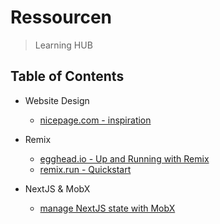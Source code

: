 # **Ressourcen**
> Learning HUB

## Table of Contents
- Website Design
  - [nicepage.com - inspiration](https://nicepage.com/de/website-design)

- Remix
  - [egghead.io - Up and Running with Remix](https://egghead.io/courses/up-and-running-with-remix-b82b6bb6)
  - [remix.run - Quickstart](https://remix.run/docs/en/v1/tutorials/blog#quickstart)

- NextJS & MobX
  - [manage NextJS state with MobX](https://dev.to/ivandotv/mobx-server-side-rendering-with-next-js-4m18)
